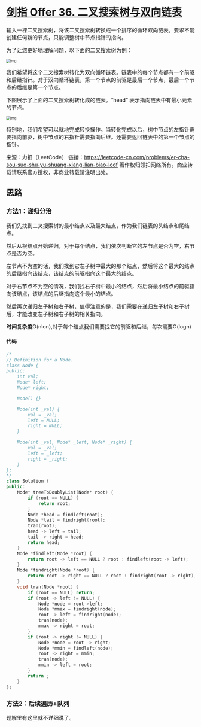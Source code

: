 # [剑指 Offer 36. 二叉搜索树与双向链表](https://leetcode-cn.com/problems/er-cha-sou-suo-shu-yu-shuang-xiang-lian-biao-lcof/)

输入一棵二叉搜索树，将该二叉搜索树转换成一个排序的循环双向链表。要求不能创建任何新的节点，只能调整树中节点指针的指向。

为了让您更好地理解问题，以下面的二叉搜索树为例：

<img src="https://assets.leetcode.com/uploads/2018/10/12/bstdlloriginalbst.png" alt="img" style="zoom:67%;" />

我们希望将这个二叉搜索树转化为双向循环链表。链表中的每个节点都有一个前驱和后继指针。对于双向循环链表，第一个节点的前驱是最后一个节点，最后一个节点的后继是第一个节点。

下图展示了上面的二叉搜索树转化成的链表。“head” 表示指向链表中有最小元素的节点。

<img src="https://assets.leetcode.com/uploads/2018/10/12/bstdllreturndll.png" alt="img" style="zoom:67%;" />

特别地，我们希望可以就地完成转换操作。当转化完成以后，树中节点的左指针需要指向前驱，树中节点的右指针需要指向后继。还需要返回链表中的第一个节点的指针。

来源：力扣（LeetCode）
链接：https://leetcode-cn.com/problems/er-cha-sou-suo-shu-yu-shuang-xiang-lian-biao-lcof
著作权归领扣网络所有。商业转载请联系官方授权，非商业转载请注明出处。	

## 思路

### 方法1：递归分治

我们先找到二叉搜索树的最小结点以及最大结点，作为我们链表的头结点和尾结点。

然后从根结点开始递归，对于每个结点，我们依次判断它的左节点是否为空，右节点是否为空。

左节点不为空的话，我们找到它左子树中最大的那个结点，然后将这个最大的结点的后继指向该结点，该结点的前驱指向这个最大的结点。

对于右节点不为空的情况，我们找右子树中最小的结点，然后将最小结点的前驱指向该结点，该结点的后继指向这个最小的结点。

然后再次递归左子树和右子树，值得注意的是，我们需要在递归左子树和右子树后，才能改变左子树和右子树的相关指向。

**时间复杂度**O(nlon),对于每个结点我们需要找它的前驱和后继，每次需要O(logn)

#### 代码

```cpp
/*
// Definition for a Node.
class Node {
public:
    int val;
    Node* left;
    Node* right;

    Node() {}

    Node(int _val) {
        val = _val;
        left = NULL;
        right = NULL;
    }

    Node(int _val, Node* _left, Node* _right) {
        val = _val;
        left = _left;
        right = _right;
    }
};
*/
class Solution {
public:
    Node* treeToDoublyList(Node* root) {
        if (root == NULL) {
            return root;
        }
        Node *head = findleft(root);
        Node *tail = findright(root);
        tran(root);
        head -> left = tail;
        tail -> right = head;
        return head;
    }
    Node *findleft(Node *root) {
        return root -> left == NULL ? root : findleft(root -> left);
    }
    Node *findright(Node *root) {
        return root -> right == NULL ? root : findright(root -> right);
    }
    void tran(Node *root) {
        if (root == NULL) return;
        if (root -> left != NULL) {
            Node *node = root->left;
            Node *mmax = findright(node);
            root -> left = findright(node);
            tran(node);
            mmax -> right = root;
        }
        if (root -> right != NULL) {
            Node *node = root -> right;
            Node *mmin = findleft(node);
            root -> right = mmin;
            tran(node);
            mmin -> left = root;
        }
        return ;
    }
};
```



### 方法2：后续遍历+队列

题解里有这里就不详细说了。